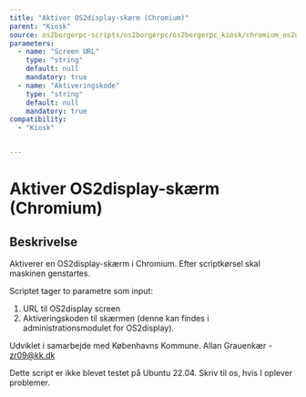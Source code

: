 ```yaml
---
title: "Aktiver OS2display-skærm (Chromium)"
parent: "Kiosk"
source: os2borgerpc-scripts/os2borgerpc/os2borgerpc_kiosk/chromium_os2display_activate.py
parameters:
  - name: "Screen URL"
    type: "string"
    default: null
    mandatory: true
  - name: "Aktiveringskode"
    type: "string"
    default: null
    mandatory: true
compatibility:
  - "Kiosk"


---
```

# Aktiver OS2display-skærm (Chromium)

## Beskrivelse
Aktiverer en OS2display-skærm i Chromium.
Efter scriptkørsel skal maskinen genstartes.

Scriptet tager to parametre som input:
1. URL til OS2display screen
2. Aktiveringskoden til skærmen (denne kan findes i administrationsmodulet for OS2display).

Udviklet i samarbejde med Københavns Kommune.
Allan Grauenkær - zr09@kk.dk

Dette script er ikke blevet testet på Ubuntu 22.04. Skriv til os, hvis I oplever problemer.